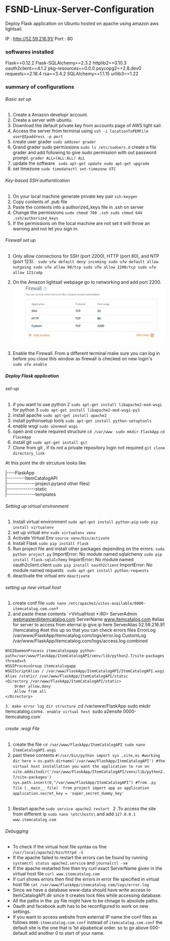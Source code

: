 # FSND-Linux-Server-Configuration

Deploy Flask application on Ubuntu  hosted on apache using amazon aws lightsail.

IP : http://52.59.216.91/
Port : 80

### softwares installed 

Flask==0.12.2
Flask-SQLAlchemy==2.3.2
httplib2==0.10.3
oauth2client==4.1.2
pkg-resources==0.0.0
psycopg2==2.8.dev0
requests==2.18.4
rsa==3.4.2
SQLAlchemy==1.1.15
urllib3==1.22

### summary of configurations 

###### Basic set up 


1. Create a Amazon developr account.
2. Create a server with ubuntu.
3. Download the default private key from accounts page of AWS light sail.
4. Access the server from terminal using 
  `ssh -i locationToPEMFile user@Ipaddress -p port`
5. create user grader `sudo adduser grader`
6. Grand grader sudo permissions 
    `sudo ls /etc/sudoers.d`
    create a file grader and add following to give sudo permission with out password prompt.
    `grader ALL=(ALL:ALL) ALL`
7. update the software 
  ` sudo apt-get update
    sudo apt-get upgrade`
8. set timezone
   `sudo timedatectl set-timezone UTC`
    
###### Key-based SSH authentication

1. On your local machine generate private key pair 
`ssh-keygen`
2. Copy contents of .pub file 
3. Paste the contents into a authorized_keys file in .ssh on server 
4. Change the permissions 
    `sudo chmod 700 .ssh
     sudo chmod 644 .ssh/authorized_keys`
5. If the permissions on the local machine are not set it will throw an warning and not let you sign in. 

###### Firewall set up 

1. Only allow connections for SSH (port 2200), HTTP (port 80), and NTP (port 123).
` sudo ufw default deny incoming
  sudo ufw default allow outgoing
  sudo ufw allow 80/tcp
  sudo ufw allow 2200/tcp
  sudo ufw allow 123/udp` 
  
2. On the Amazon lightsail webpage go to networking and add port 2200. 
    ![alt text](https://github.com/ramyaperi/FSND-Linux-Server-Configuration/blob/master/ScreenShot.png "screenshoot")
3. Enable the Firewall. From a different terminal make sure you can log in before you close this window as firewall is checked on new login's  
    `sudo ufw enable`
    
 ##### Deploy Flask application
 
 ###### set-up
 
 1. if you want to use python 2 
 `sudo apt-get install libapache2-mod-wsgi`
 for python 3 
 `sudo apt-get install libapache2-mod-wsgi-py3`
 2. install apache 
 `sudo apt-get install apache2`
 3. install pythonsetup tools
 `sudo apt-get install python-setuptools`
 4. enable wsgi 
 `sudo a2enmod wsgi `
 5. open  and create required structure
  `cd /var/www `
  `sudo mkdir FlaskApp`
  `cd FlaskApp`
 6. install git 
  `sudo apt-get install git`
 7. Clone from git , if its not a private repository login not required
   `git clone directory_link`
   
  At this point the dir strcuture looks like 
   
   |----FlaskApp   
   |---------ItemCatalogAPI   
   |--------------project.py(and other files)    
   |--------------static    
   |--------------templates     
   
  ###### Setting up virtual environment 
  1. Install virtual environment
  `sudo apt-get install python-pip`
  `sudo pip install virtualenv `
  2. set up virtual env 
  `sudo virtualenv venv`
  3. Activate Virtual Env 
  `source venv/bin/activate `
  4. Install Flask 
  `sudo pip install Flask `
  5. Run project file and install other packages depending on the errors. 
  `sudo python project.py`
  ImportError: No module named sqlalchemy
  `sudo pip install flask-sqlalchemy`
  ImportError: No module named oauth2client.client
  `sudo pip install oauth2client`
  ImportError: No module named requests
  ` sudo apt-get install python-requests`
  6. deactivate the virtual env 
  `deactivate`
  
  ###### setting up new virtual host
  
  1. create conf file
  `sudo nano /etc/apache2/sites-available/0000-itemcatalog.com.conf`
  2. and paste these contents 
  `<VirtualHost *:80>
    ServerAdmin webmaster@itemcatalog.com
    ServerName www.itemcatalog.com
    #alias for server to access from eternal ip give ip here
    ServerAlias 52.59.216.91 /itemcatalog
    #set this up so that you can check errors files
    ErrorLog /var/www/FlaskApp/itemcatalog.com/logs/error.log
    CustomLog /var/www/FlaskApp/itemcatalog.com/logs/access.log combined

    WSGIDaemonProcess itemcatalogapp python-path=/var/www/FlaskApp/ItemCatalogAPI/venv/lib/python2.7/site-packages threads=5
    WSGIProcessGroup itemcatalogapp
    WSGIScriptAlias / /var/www/FlaskApp/ItemCatalogAPI/ItemCatalogAPI.wsgi
    Alias /static/ /var/www/FlaskApp/ItemCatalogAPI/static
    <Directory /var/www/FlaskApp/ItemCatalogAPI/static>
        Order allow,deny
        Allow from all
    </Directory>

</VirtualHost>`
3. make error log dir structure 
`cd /var/www/FlaskApp
sudo mkdir itemcatalog.com`
4. enable virtual host 
`sudo a2ensite 0000-itemcatalog.com`

###### create .wsgi File
1. create the file 
`cd /var/www/FlaskApp/ItemCatalogAPI
sudo nano ItemCatalogAPI.wsgi`
2. past these contents 
`#!/usr/bin/python
import sys ,site,os
#working dir
here = os.path.dirname('/var/www/FlaskApp/ItemCatalogAPI')
#the virtual host installation you want the application to run on
site.addsitedir('/var/www/FlaskApp/ItemCatalogAPI/venv/lib/python2.7/site-packages')
sys.path.insert(0,"/var/www/FlaskApp/ItemCatalogAPI")
#from .py file (__main__ file) 
from project import app as application
application.secret_key = 'super_secret_dummy_key'`

######
1. Restart apache 
`sudo service apache2 restart `
2 .To access the site from different ip
`sudo nano \etc\hosts\` and add
`127.0.0.1 www.itemcatalog.com`
###### Debugging

* To check if the virtual host file syntax os fine 
 `/usr/local/apache2/bin/httpd -S` 
* If the apache failed to restart the errors can be found by running 
  `systemctl status apache2.service` and `journalctl -xe`
* If the apache restarted fine then try curl exact ServerName given in the virtual host file
  `curl www.itemcatalog.com`
* If curl shows errors then find the errors in error file specified in virtual host file
  `cat /var/www/FlaskApp/itemcatalog.com/logs/error.log`
* Since we have a database www-data should have write access to ItemCatalogAPI dir since it creates lock files while accessing database.
* All the paths in the .py file might have to be chnage to absolute paths. 
* Oauth and facebook auth has to be reconfigured to work on new settings.
* If you want to access website from external IP name the conf files as follows 
`0000-itemcatalog.com.conf` instead of `itemcatalog.com.conf` the default site is the one that is 1st alpabetical order.  so to go above 000-default add another 0 to start of your name.
  
  

